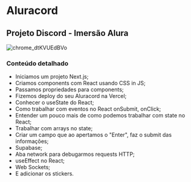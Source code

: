 # Aluracord
## Projeto Discord - Imersão Alura

![chrome_dtKVUEdBVo](https://user-images.githubusercontent.com/87941765/152008156-86237fc4-ed42-41f3-a9d7-fcab5bbd05cc.png)



### Conteúdo detalhado 

- Iniciamos um projeto Next.js;
- Criamos components com React usando CSS in JS;
- Passamos propriedades para components;
- Fizemos deploy do seu Aluracord na Vercel;
- Conhecer o useState do React;
- Como trabalhar com eventos no React onSubmit, onClick;
- Entender um pouco mais de como podemos trabalhar com state no React;
- Trabalhar com arrays no state;
- Criar um campo que ao apertamos o "Enter", faz o submit das informações;
- Supabase;
- Aba network para debugarmos requests HTTP;
- useEffect no React;
- Web Sockets;
- E adicionar os stickers.
